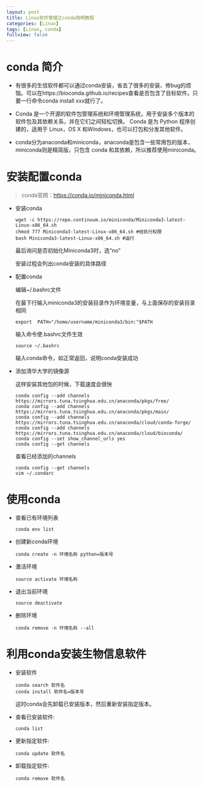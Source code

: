 ```yaml
---
layout: post
title: Linux软件管理之conda简明教程
categories: [Linux]
tags: [Linux, conda]
fullview: false
---
```


# conda 简介

- 有很多的生信软件都可以通过conda安装，省去了很多的安装、修bug的烦恼。可以在https://bioconda.github.io/recipes查看是否包含了目标软件。只要一行命令conda install xxx就行了。

- Conda 是一个开源的软件包管理系统和环境管理系统，用于安装多个版本的软件包及其依赖关系，并在它们之间轻松切换。 Conda 是为 Python 程序创建的，适用于 Linux，OS X 和Windows，也可以打包和分发其他软件。

- conda分为anaconda和miniconda，anaconda是包含一些常用包的版本，miniconda则是精简版，只包含 conda 和其依赖，所以推荐使用miniconda。

# 安装配置conda

> conda官网：https://conda.io/miniconda.html

- 安装conda
    ```
    wget -c https://repo.continuum.io/miniconda/Miniconda3-latest-Linux-x86_64.sh
    chmod 777 Miniconda3-latest-Linux-x86_64.sh #给执行权限
    bash Miniconda3-latest-Linux-x86_64.sh #运行
    ```

    最后询问是否初始化Miniconda3时，选“no”
    
    安装过程会列出conda安装的具体路径

- 配置conda

    编辑~/.bashrc文件

    在最下行输入miniconda3的安装目录作为环境变量，与上面保存的安装目录相同
    ```
    export  PATH="/home/username/miniconda3/bin:"$PATH
    ```
    输入命令使.bashrc文件生效
    ```
    source ~/.bashrc
    ```
    输入conda命令，如正常返回，说明conda安装成功

- 添加清华大学的镜像源

    这样安装其他包的时候，下载速度会很快
    ```
    conda config --add channels https://mirrors.tuna.tsinghua.edu.cn/anaconda/pkgs/free/
    conda config --add channels https://mirrors.tuna.tsinghua.edu.cn/anaconda/pkgs/main/
    conda config --add channels https://mirrors.tuna.tsinghua.edu.cn/anaconda/cloud/conda-forge/
    conda config --add channels https://mirrors.tuna.tsinghua.edu.cn/anaconda/cloud/bioconda/
    conda config --set show_channel_urls yes 
    conda config --get channels
    ```
    查看已经添加的channels
    ```
    conda config --get channels
    vim ~/.condarc
    ```

# 使用conda

- 查看已有环境列表
    ```
    conda env list
    ```
- 创建新conda环境
    ```
    conda create -n 环境名称 python=版本号
    ```
- 激活环境
    ```
    source activate 环境名称
    ```
- 退出当前环境
    ```
    source deactivate
    ```
- 删除环境
    ```
    conda remove -n 环境名称 --all
    ```

# 利用conda安装生物信息软件

- 安装软件
    ```
    conda search 软件名
    conda install 软件名=版本号
    ```
    这时conda会先卸载已安装版本，然后重新安装指定版本。

- 查看已安装软件:
    ```
    conda list
    ```
- 更新指定软件:
    ```
    conda update 软件名
    ```
- 卸载指定软件:
    ```
    conda remove 软件名
    ```
